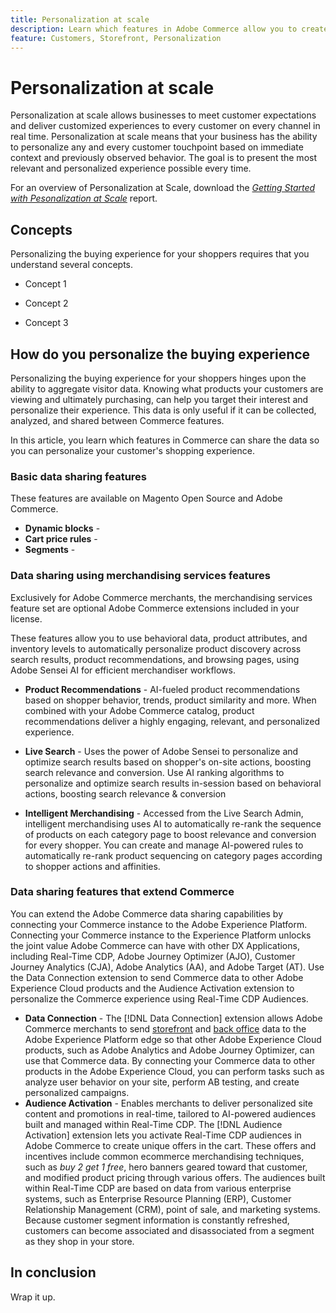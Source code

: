 ```yaml
---
title: Personalization at scale
description: Learn which features in Adobe Commerce allow you to create a personalized experience for your shoppers.
feature: Customers, Storefront, Personalization
---
```

# Personalization at scale

Personalization at scale allows businesses to meet customer expectations and deliver customized experiences to every customer on every channel in real time. ​Personalization at scale means that your business has the ability to personalize any and every customer touchpoint based on immediate context and previously observed behavior. The goal is to present the most relevant and personalized experience possible every time.

For an overview of Personalization at Scale, download the [_Getting Started with Pesonalization at Scale_](https://business.adobe.com/resources/reports/getting-started-with-personalization-at-scale.html) report.

## Concepts

Personalizing the buying experience for your shoppers requires that you understand several concepts.

- Concept 1

- Concept 2

- Concept 3

## How do you personalize the buying experience

Personalizing the buying experience for your shoppers hinges upon the ability to aggregate visitor data. Knowing what products your customers are viewing and ultimately purchasing, can help you target their interest and personalize their experience. This data is only useful if it can be collected, analyzed, and shared between Commerce features.

In this article, you learn which features in Commerce can share the data so you can personalize your customer's shopping experience.

### Basic data sharing features

These features are available on Magento Open Source and Adobe Commerce.

- **Dynamic blocks** - 
- **Cart price rules** - 
- **Segments** - 

### Data sharing using merchandising services features

Exclusively for Adobe Commerce merchants, the merchandising services feature set are optional Adobe Commerce extensions included in your license.

These features allow you to use behavioral data, product attributes, and inventory levels to automatically personalize product discovery across search results, product recommendations, and browsing pages, using Adobe Sensei AI for efficient merchandiser workflows.

- **Product Recommendations** - AI-fueled product recommendations based on shopper behavior, trends, product similarity and more. When combined with your Adobe Commerce catalog, product recommendations deliver a highly engaging, relevant, and personalized experience.

- **Live Search** - Uses the power of Adobe Sensei to personalize and optimize search results based on shopper's on-site actions, boosting search relevance and conversion. Use AI ranking algorithms to personalize and optimize search results in-session based on behavioral actions, boosting search relevance & conversion
- **Intelligent Merchandising** - Accessed from the Live Search Admin, intelligent merchandising uses AI to automatically re-rank the sequence of products on each category page to boost relevance and conversion for every shopper. You can create and manage AI-powered rules to automatically re-rank product sequencing on category pages according to shopper actions and affinities.

### Data sharing features that extend Commerce

You can extend the Adobe Commerce data sharing capabilities by connecting your Commerce instance to the Adobe Experience Platform. Connecting your Commerce instance to the Experience Platform unlocks the joint value Adobe Commerce can have with other DX Applications, including Real-Time CDP, Adobe Journey Optimizer (AJO), Customer Journey Analytics (CJA), Adobe Analytics (AA), and Adobe Target (AT). Use the Data Connection extension to send Commerce data to other Adobe Experience Cloud products and the Audience Activation extension to personalize the Commerce experience using Real-Time CDP Audiences.

- **Data Connection** - The [!DNL Data Connection] extension allows Adobe Commerce merchants to send [storefront](https://experienceleague.adobe.com/docs/commerce-merchant-services/data-connection/event-forwarding/events.html#storefront-events) and [back office](https://experienceleague.adobe.com/docs/commerce-merchant-services/data-connection/event-forwarding/events.html#back-office-events) data to the Adobe Experience Platform edge so that other Adobe Experience Cloud products, such as Adobe Analytics and Adobe Journey Optimizer, can use that Commerce data. By connecting your Commerce data to other products in the Adobe Experience Cloud, you can perform tasks such as analyze user behavior on your site, perform AB testing, and create personalized campaigns.
- **Audience Activation** - Enables merchants to deliver personalized site content and promotions in real-time, tailored to AI-powered audiences built and managed within Real-Time CDP. The [!DNL Audience Activation] extension lets you activate Real-Time CDP audiences in Adobe Commerce to create unique offers in the cart. These offers and incentives include common ecommerce merchandising techniques, such as _buy 2 get 1 free_, hero banners geared toward that customer, and modified product pricing through various offers. The audiences built within Real-Time CDP are based on data from various enterprise systems, such as Enterprise Resource Planning (ERP), Customer Relationship Management (CRM), point of sale, and marketing systems. Because customer segment information is constantly refreshed, customers can become associated and disassociated from a segment as they shop in your store.

## In conclusion

Wrap it up.
